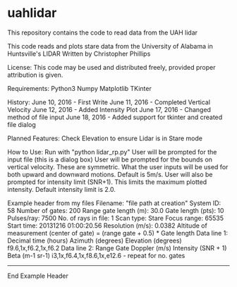 # uahlidar
This repository contains the code to read data from the UAH lidar

This code reads and plots stare data from the University of
Alabama in Huntsville's LIDAR
Written by Christopher Phillips

License:
This code may be used and distributed freely, provided
proper attribution is given.


Requirements:
Python3
Numpy
Matplotlib
TKinter

History:
June 10, 2016 - First Write
June 11, 2016 - Completed Vertical Velocity
June 12, 2016 - Added Intensity Plot
June 17, 2016 - Changed method of file input
June 18, 2016 - Added support for tkinter and created file dialog


Planned Features:
Check Elevation to ensure Lidar is in Stare mode


How to Use:
Run with "python lidar_rp.py"
User will be prompted for the input file (this is a dialog box)
User will be prompted for the bounds on vertical velocity. These are symmetric.
What the user inputs will be used for both upward and downward motions. Default is 5m/s.
User will also be prompted for intensity limit (SNR+1). This limits the maximum plotted intensity.
Default intensity limit is 2.0.


Example header from my files
Filename:	"file path at creation"
System ID:	58
Number of gates:	200
Range gate length (m):	30.0
Gate length (pts):	10
Pulses/ray:	7500
No. of rays in file:	1
Scan type:	Stare
Focus range:	65535
Start time:	20131216 01:00:20.56
Resolution (m/s):	0.0382
Altitude of measurement (center of gate) = (range gate + 0.5) * Gate length
Data line 1: Decimal time (hours)  Azimuth (degrees)  Elevation (degrees)
f9.6,1x,f6.2,1x,f6.2
Data line 2: Range Gate  Doppler (m/s)  Intensity (SNR + 1)  Beta (m-1 sr-1)
i3,1x,f6.4,1x,f8.6,1x,e12.6 - repeat for no. gates
****
End Example Header
